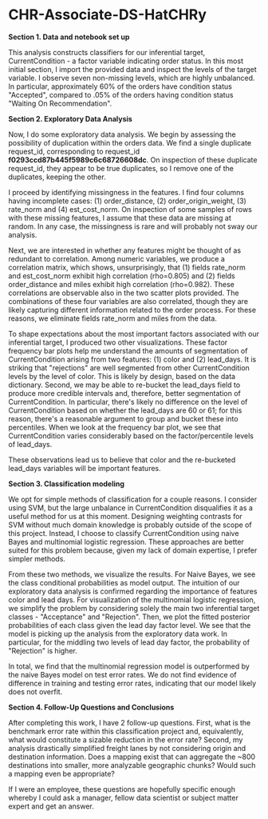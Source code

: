 # CHR-Associate-DS-HatCHRy

**Section 1. Data and notebook set up**

This analysis constructs classifiers for our inferential target, CurrentCondition - a factor variable indicating order status. In this most initial section, I import the provided data and inspect the levels of the target variable. I observe seven non-missing levels, which are highly unbalanced. In particular, approximately 60% of the orders have condition status "Accepted", compared to .05% of the orders having condition status "Waiting On Recommendation". 

**Section 2. Exploratory Data Analysis**

Now, I do some exploratory data analysis. We begin by assessing the possibility of duplication within the orders data. We find a single duplicate request_id, corresponding to request_id **f0293ccd87b445f5989c6c68726608dc**. On inspection of these duplicate request_id, they appear to be true duplicates, so I remove one of the duplicates, keeping the other. 

I proceed by identifying missingness in the features. I find four columns having incomplete cases: (1) order_distance, (2) order_origin_weight, (3) rate_norm and (4) est_cost_norm. On inspection of some samples of rows with these missing features, I assume that these data are missing at random. In any case, the missingness is rare and will probably not sway our analysis.

Next, we are interested in whether any features might be thought of as redundant to correlation. Among numeric variables, we produce a correlation matrix, which shows, unsurprisingly, that (1) fields rate_norm and est_cost_norm exhibit high correlation (rho=0.805) and (2) fields order_distance and miles exhibit high correlation (rho=0.982). These correlations are observable also in the two scatter plots provided. The combinations of these four variables are also correlated, though they are likely capturing different information related to the order process. For these reasons, we eliminate fields rate_norm and miles from the data. 

To shape expectations about the most important factors associated with our inferential target, I produced two other visualizations. These factor frequency bar plots help me understand the amounts of segmentation of CurrentCondition arising from two features: (1) color and (2) lead_days. It is striking that "rejections" are well segmented from other CurrentCondition levels by the level of color. This is likely by design, based on the data dictionary. Second, we may be able to re-bucket the lead_days field to produce more credible intervals and, therefore, better segmentation of CurrentCondition. In particular, there's likely no difference on the level of CurrentCondition based on whether the lead_days are 60 or 61; for this reason, there's a reasonable argument to group and bucket these into percentiles. When we look at the frequency bar plot, we see that CurrentCondition varies considerably based on the factor/percentile levels of lead_days. 

These observations lead us to believe that color and the re-bucketed lead_days variables will be important features.

**Section 3. Classification modeling**

We opt for simple methods of classification for a couple reasons.  I consider using SVM, but the large unbalance in CurrentCondition disqualifies it as a useful method for us at this moment. Designing weighting contrasts for SVM without much domain knowledge is probably outside of the scope of this project. Instead, I choose to classify CurrentCondition using naive Bayes and multinomial logistic regression. These approaches are better suited for this problem because, given my lack of domain expertise, I prefer simpler methods.

From these two methods, we visualize the results. For Naive Bayes, we see the class conditional probabilities as model output. The intuition of our exploratory data analysis is confirmed regarding the importance of features color and lead days. For visualization of the multinomial logistic regression, we simplify the problem by considering solely the main two inferential target classes - "Acceptance" and "Rejection". Then, we plot the fitted posterior probabilities of each class given the lead day factor level. We see that the model is picking up the analysis from the exploratory data work. In particular, for the middling two levels of lead day factor, the probability of "Rejection" is higher.

In total, we find that the multinomial regression model is outperformed by the naive Bayes model on test error rates. We do not find evidence of difference in training and testing error rates, indicating that our model likely does not overfit.

**Section 4. Follow-Up Questions and Conclusions**

After completing this work, I have 2 follow-up questions. First, what is the benchmark error rate within this classification project and, equivalently, what would constitute a sizable reduction in the error rate? Second, my analysis drastically simplified freight lanes by not considering origin and destination information. Does a mapping exist that can aggregate the ~800 destinations into smaller, more analyzable geographic chunks? Would such a mapping even be appropriate?

If I were an employee, these questions are hopefully specific enough whereby I could ask a manager, fellow data scientist or subject matter expert and get an answer.
